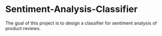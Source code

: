 # Sentiment-Analysis-Classifier
The goal of this project is to design a classifier for sentiment analysis of product reviews.
